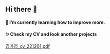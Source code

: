 ## Hi there 👋

#### 🌱 I’m currently learning how to improve more.
#### ✨ Check my CV and look another projects<br>
[김가영_cv_221201.pdf](https://github.com/Goinging98/Goinging98/files/10193440/_cv_221201.pdf)

<!--
**Goinging98/Goinging98** is a ✨ _special_ ✨ repository because its `README.md` (this file) appears on your GitHub profile.

Here are some ideas to get you started:

- 🔭 I’m currently working on ...
- 🌱 I’m currently learning ...
- 👯 I’m looking to collaborate on ...
- 🤔 I’m looking for help with ...
- 💬 Ask me about ...
- 📫 How to reach me: ...
- 😄 Pronouns: ...
- ⚡ Fun fact: ...
-->
